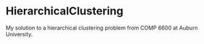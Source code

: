 # HierarchicalClustering
My solution to a hierarchical clustering problem from COMP 6600 at Auburn University.
